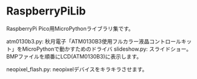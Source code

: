 # RaspberryPiLib

RaspberryPi Pico用MicroPythonライブラリ集です。

atm0130b3.py: 秋月電子「ATM0130B3使用フルカラー液晶コントロールキット」をMicroPythonで動かすためのドライバ
slideshow.py: スライドショー。BMPファイルを順番にLCD(ATM0130B3)に表示します。

neopixel_flash.py: neopixelデバイスをキラキラさせます。
